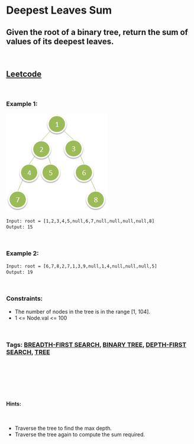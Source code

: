 # Deepest Leaves Sum

## Given the root of a binary tree, return the sum of values of its deepest leaves.
 
<br>

## [Leetcode](https://leetcode.com/problems/deepest-leaves-sum/)

<br>

### Example 1:

![ex1](assets/1483_ex1.png)
```
Input: root = [1,2,3,4,5,null,6,7,null,null,null,null,8]
Output: 15
```
<br>

### Example 2:
```
Input: root = [6,7,8,2,7,1,3,9,null,1,4,null,null,null,5]
Output: 19
``` 
<br>

### Constraints:

- The number of nodes in the tree is in the range [1, 104].
- 1 <= Node.val <= 100

<br>

### Tags: [BREADTH-FIRST SEARCH](https://leetcode.com/tag/breadth-first-search/), [BINARY TREE](https://leetcode.com/tag/binary-tree/), [DEPTH-FIRST SEARCH](https://leetcode.com/tag/depth-first-search/), [TREE](https://leetcode.com/tag/tree/)

<br>
<br>
<br>
<br>
<br>

#### Hints:

<br>

- Traverse the tree to find the max depth.
- Traverse the tree again to compute the sum required.
